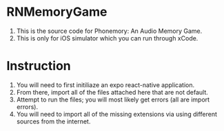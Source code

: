 # RNMemoryGame

1. This is the source code for  Phonemory: An Audio Memory Game.
2. This is only for iOS simulator which you can run through xCode.

# Instruction

1. You will need to first initiliaze an expo react-native application.
2. From there, import all of the files attached here that are not default.
3. Attempt to run the files; you will most likely get errors (all are import errors).
4. You will need to import all of the missing extensions via using different sources from the internet.
